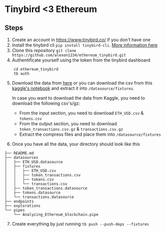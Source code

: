 # Tinybird <3 Ethereum 



## Steps 

1. Create an account in https://www.tinybird.co/ if you don't have one
2. Install the tinybird cli `pip install tinybird-cli`. [More information here](https://docs.tinybird.co/cli.html)  
3. Clone this repository `git clone https://github.com/alexon1234/ethereum_tinybird.git`
4. Authentificate yourself using the token from the tinybird dashboard
```
    cd ethereum_tinybird
    tb auth
```

5. Download the data from [here](https://drive.google.com/file/d/1VaW-2-XwKm8GHCDY2ysloU9knPUR03Js/view?usp=sharing) or you can download the csv from this [kaggle's notebook](https://www.kaggle.com/alexdelamo/ethereum-transactions-january-2021) and extract it into `/datasource/fixtures`.

    In case you want to download the data from Kaggle, you need to download the following csv's/gz:
    - From the input section, you need to download `ETH_USD.csv` & `tokens.csv` 
    - From the output section, you need to download `token_transactions.csv.gz` & `transactions.csv.gz`
    - Extract the compress files and place them into `/datasource/fixtures`

6. Once you have all the data, your directory should look like this

```
├── README.md
├── datasources
│   ├── ETH_USD.datasource
│   ├── fixtures
│   │   ├── ETH_USD.csv
│   │   ├── token_transactions.csv
│   │   ├── tokens.csv
│   │   └── transactions.csv
│   ├── token_transactions.datasource
│   ├── tokens.datasource
│   └── transactions.datasource
├── endpoints
├── explorations
└── pipes
    └── Analyzing_Ethereum_blockchain.pipe
```

7. Create everything by just running `tb push --push-deps --fixtures`
